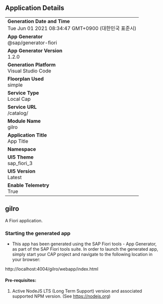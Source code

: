 ## Application Details
|               |
| ------------- |
|**Generation Date and Time**<br>Tue Jun 01 2021 08:34:47 GMT+0900 (대한민국 표준시)|
|**App Generator**<br>@sap/generator-fiori|
|**App Generator Version**<br>1.2.0|
|**Generation Platform**<br>Visual Studio Code|
|**Floorplan Used**<br>simple|
|**Service Type**<br>Local Cap|
|**Service URL**<br>/catalog/
|**Module Name**<br>gilro|
|**Application Title**<br>App Title|
|**Namespace**<br>|
|**UI5 Theme**<br>sap_fiori_3|
|**UI5 Version**<br>Latest|
|**Enable Telemetry**<br>True|

## gilro

A Fiori application.

### Starting the generated app

-   This app has been generated using the SAP Fiori tools - App Generator, as part of the SAP Fiori tools suite.  In order to launch the generated app, simply start your CAP project and navigate to the following location in your browser:

http://localhost:4004/gilro/webapp/index.html

#### Pre-requisites:

1. Active NodeJS LTS (Long Term Support) version and associated supported NPM version.  (See https://nodejs.org)


